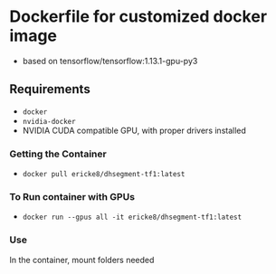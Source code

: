 # Dockerfile for customized docker image
- based on tensorflow/tensorflow:1.13.1-gpu-py3

## Requirements
- `docker`
- `nvidia-docker`
- NVIDIA CUDA compatible GPU, with proper drivers installed

### Getting the Container
- `docker pull ericke8/dhsegment-tf1:latest`

### To Run container with GPUs
- `docker run --gpus all -it ericke8/dhsegment-tf1:latest`

### Use
In the container, mount folders needed

